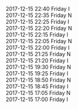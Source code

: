 2017-12-15 22:40 Friday  I  
2017-12-15 22:35 Friday  N  
2017-12-15 22:25 Friday  I  
2017-12-15 22:20 Friday  N  
2017-12-15 22:15 Friday  I  
2017-12-15 22:05 Friday  N  
2017-12-15 22:00 Friday  I  
2017-12-15 21:25 Friday  N  
2017-12-15 21:20 Friday  I  
2017-12-15 19:30 Friday  N  
2017-12-15 19:25 Friday  I  
2017-12-15 18:50 Friday  N  
2017-12-15 18:45 Friday  I  
2017-12-15 17:05 Friday  N  
2017-12-15 17:00 Friday  I  
